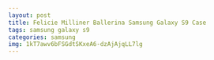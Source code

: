 ```yaml
---
layout: post
title: Felicie Milliner Ballerina Samsung Galaxy S9 Case
tags: samsung galaxy s9
categories: samsung
img: 1kT7awv6bFSGdtSKxeA6-dzAjAjqLL7lg
---
```

